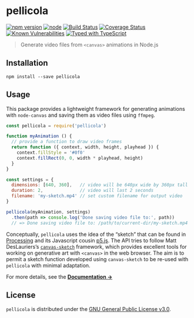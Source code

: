 # pellicola

[![npm version](https://img.shields.io/npm/v/pellicola.svg)](https://www.npmjs.com/package/pellicola)
[![node](https://img.shields.io/node/v/pellicola.svg)](#readme)
[![Build Status](https://github.com/delucis/pellicola/actions/workflows/test.yml/badge.svg)](https://github.com/delucis/pellicola/actions/workflows/test.yml)
[![Coverage Status](https://coveralls.io/repos/github/delucis/pellicola/badge.svg?branch=latest)](https://coveralls.io/github/delucis/pellicola?branch=latest)
[![Known Vulnerabilities](https://snyk.io/test/npm/pellicola/badge.svg)](https://snyk.io/test/npm/pellicola)
[![Typed with TypeScript](https://badgen.net/badge/icon/Types?icon=typescript&label&labelColor=3178c6&color=3178c6)](#readme)

> Generate video files from `<canvas>` animations in Node.js

## Installation

```
npm install --save pellicola
```

## Usage

This package provides a lightweight framework for generating animations with `node-canvas` and saving them as video files using `ffmpeg`.

```js
const pellicola = require('pellicola')

function myAnimation () {
  // provide a function to draw video frames
  return function ({ context, width, height, playhead }) {
    context.fillStyle = '#0f0'
    context.fillRect(0, 0, width * playhead, height)
  }
}

const settings = {
  dimensions: [640, 360],   // video will be 640px wide by 360px tall
  duration: 2,              // video will last 2 seconds
  filename: 'my-sketch.mp4' // set custom filename for output video
}

pellicola(myAnimation, settings)
  .then(path => console.log('Done saving video file to:', path))
  // => Done saving video file to: /path/to/current-dir/my-sketch.mp4
```

Conceptually, `pellicola` uses the idea of the “sketch” that can be found in [Processing](https://processing.org/) and its Javascript cousin [p5.js](https://p5js.org/). The API tries to follow Matt DesLauriers’s [`canvas-sketch`](https://github.com/mattdesl/canvas-sketch) framework, which provides excellent tools for working on generative art with `<canvas>` in the web browser. The aim is to permit a sketch function developed using `canvas-sketch` to be re-used with `pellicola` with minimal adaptation.

For more details, see the [**Documentation →**](docs/README.md)

## License

`pellicola` is distributed under the [GNU General Public License v3.0](LICENSE).
